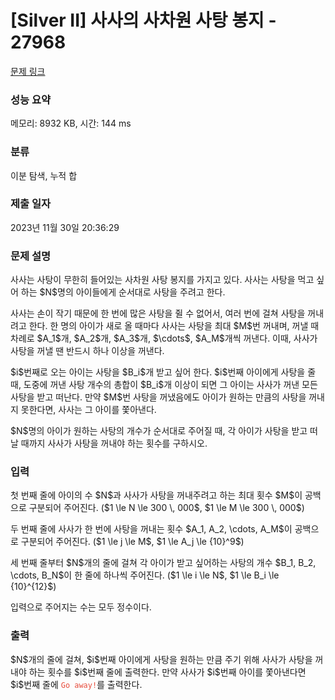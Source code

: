 # [Silver II] 사사의 사차원 사탕 봉지 - 27968 

[문제 링크](https://www.acmicpc.net/problem/27968) 

### 성능 요약

메모리: 8932 KB, 시간: 144 ms

### 분류

이분 탐색, 누적 합

### 제출 일자

2023년 11월 30일 20:36:29

### 문제 설명

<p>사사는 사탕이 무한히 들어있는 사차원 사탕 봉지를 가지고 있다. 사사는 사탕을 먹고 싶어 하는 $N$명의 아이들에게 순서대로 사탕을 주려고 한다.</p>

<p>사사는 손이 작기 때문에 한 번에 많은 사탕을 쥘 수 없어서, 여러 번에 걸쳐 사탕을 꺼내려고 한다. 한 명의 아이가 새로 올 때마다 사사는 사탕을 최대 $M$번 꺼내며, 꺼낼 때 차례로 $A_1$개, $A_2$개, $A_3$개, $\cdots$, $A_M$개씩 꺼낸다. 이때, 사사가 사탕을 꺼낼 땐 반드시 하나 이상을 꺼낸다.</p>

<p>$i$번째로 오는 아이는 사탕을 $B_i$개 받고 싶어 한다. $i$번째 아이에게 사탕을 줄 때, 도중에 꺼낸 사탕 개수의 총합이 $B_i$개 이상이 되면 그 아이는 사사가 꺼낸 모든 사탕을 받고 떠난다. 만약 $M$번 사탕을 꺼냈음에도 아이가 원하는 만큼의 사탕을 꺼내지 못한다면, 사사는 그 아이를 쫓아낸다.</p>

<p>$N$명의 아이가 원하는 사탕의 개수가 순서대로 주어질 때, 각 아이가 사탕을 받고 떠날 때까지 사사가 사탕을 꺼내야 하는 횟수를 구하시오.</p>

### 입력 

 <p>첫 번째 줄에 아이의 수 $N$과 사사가 사탕을 꺼내주려고 하는 최대 횟수 $M$이 공백으로 구분되어 주어진다. ($1 \le N \le 300 \, 000$, $1 \le M \le 300 \, 000$)</p>

<p>두 번째 줄에 사사가 한 번에 사탕을 꺼내는 횟수 $A_1, A_2, \cdots, A_M$이 공백으로 구분되어 주어진다. ($1 \le j \le M$, $1 \le A_j \le {10}^9$)</p>

<p>세 번째 줄부터 $N$개의 줄에 걸쳐 각 아이가 받고 싶어하는 사탕의 개수 $B_1, B_2, \cdots, B_N$이 한 줄에 하나씩 주어진다. ($1 \le i \le N$, $1 \le B_i \le {10}^{12}$)</p>

<p>입력으로 주어지는 수는 모두 정수이다.</p>

### 출력 

 <p>$N$개의 줄에 걸쳐, $i$번째 아이에게 사탕을 원하는 만큼 주기 위해 사사가 사탕을 꺼내야 하는 횟수를 $i$번째 줄에 출력한다. 만약 사사가 $i$번째 아이를 쫓아낸다면 $i$번째 줄에 <span style="color:#e74c3c;"><code>Go away!</code></span>를 출력한다.</p>

